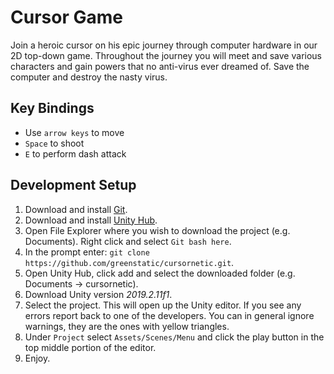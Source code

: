 # Cursor Game
Join a heroic cursor on his epic journey through computer hardware in our 2D top-down game. 
Throughout the journey you will meet and save various characters and gain powers that no anti-virus ever dreamed of. 
Save the computer and destroy the nasty virus. 

## Key Bindings
* Use `arrow keys` to move
* `Space` to shoot
* `E` to perform dash attack

## Development Setup
1. Download and install [Git](https://git-scm.com/downloads).
1. Download and install [Unity Hub](https://unity3d.com/get-unity/download).
1. Open File Explorer where you wish to download the project (e.g. Documents). 
Right click and select `Git bash here`.
1. In the prompt enter: `git clone https://github.com/greenstatic/cursornetic.git`.
1. Open Unity Hub, click add and select the downloaded folder (e.g. Documents -> cursornetic).
1. Download Unity version *2019.2.11f1*.
1. Select the project. This will open up the Unity editor. 
If you see any errors report back to one of the developers. 
You can in general ignore warnings, they are the ones with yellow triangles.
1. Under `Project` select `Assets/Scenes/Menu` and click the play button in the top middle portion of the editor.
1. Enjoy.